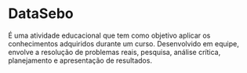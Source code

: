 # DataSebo
É uma atividade educacional que tem como objetivo aplicar os conhecimentos adquiridos durante um curso. Desenvolvido em equipe, envolve a resolução de problemas reais, pesquisa, análise crítica, planejamento e apresentação de resultados.
